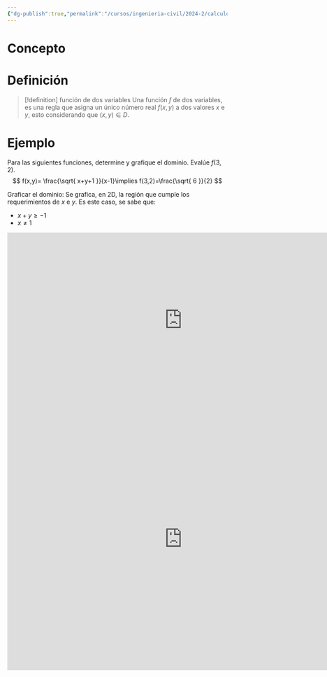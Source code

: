 ```yaml
---
{"dg-publish":true,"permalink":"/cursos/ingenieria-civil/2024-2/calculo-ii/2-funciones-de-varias-variables/2-4-funciones-de-varias-variables-dominio-de-funciones-de-varias-variables/funciones-de-dos-variables/","tags":["I2MAT1620"]}
---
```


# Concepto

# Definición
> [!definition] función de dos variables
> Una función $f$ de dos variables, es una regla que asigna un único número real $f(x,y)$ a dos valores $x$ e $y$, esto considerando que $(x,y)\in D$.
# Ejemplo
Para las siguientes funciones, determine y grafique el dominio. Evalúe $f(3,2)$.
$$
f(x,y)= \frac{\sqrt{ x+y+1 }}{x-1}\implies f(3,2)=\frac{\sqrt{ 6 }}{2}
$$

Graficar el dominio:
Se grafica, en 2D, la región que cumple los requerimientos de $x$ e $y$.
Es este caso, se sabe que:
- $x+y\geq-1$
- $x\neq 1$
<iframe width='800' height='400' src='https://www.wolframcloud.com/obj/2fc5b2d8-463e-4222-9ab0-7ba052f7dcb7' frameborder='0'></iframe><iframe width='800' height='600' src='https://www.wolframcloud.com/obj/e8846f0a-5cba-4b7a-9b46-df8d28aef2e0' frameborder='0'></iframe>

